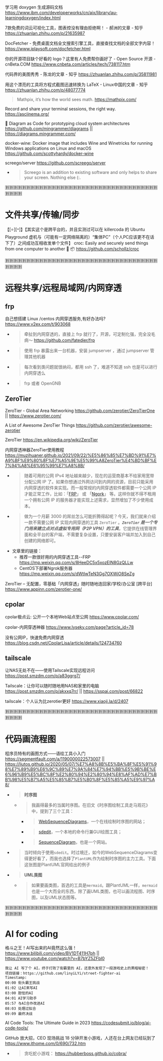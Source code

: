 
学习用 doxygen 生成源码文档 https://www.ibm.com/developerworks/cn/aix/library/au-learningdoxygen/index.html

7款免费的词云可视化工具，图表控没有理由拒绝啊！ - 郝洲的文章 - 知乎 https://zhuanlan.zhihu.com/p/21635987

DocFetcher - 免费桌面文档全文搜索引擎工具，直接查找文档的全部文字内容！ https://www.iplaysoft.com/docfetcher.html

你的开源项目缺个好看的 logo？这里有人免费帮你画好了 - Open Source 开源 - cnBeta.COM https://www.cnbeta.com/articles/tech/738117.htm

代码界的美图秀秀 - 陈龙的文章 - 知乎 https://zhuanlan.zhihu.com/p/35811981

用这个漂亮的工具将方程式截图迅速转换为 LaTeX - Linux中国的文章 - 知乎 https://zhuanlan.zhihu.com/p/48077774
> Mathpix, it’s how the world sees math. https://mathpix.com/

Record and share your terminal sessions, the right way. https://asciinema.org/

🎨 Diagram as Code for prototyping cloud system architectures https://github.com/mingrammer/diagrams || https://diagrams.mingrammer.com/

docker-wine: Docker image that includes Wine and Winetricks for running Windows applications on Linux and macOS https://github.com/scottyhardy/docker-wine

screego/server https://github.com/screego/server
- > Screego is an addition to existing software and only helps to share your screen. Nothing else (:.

:u5272::u5272::u5272::u5272::u5272::u5272::u5272::u5272::u5272::u5272::u5272::u5272::u5272::u5272::u5272::u5272::u5272::u5272::u5272::u5272::u5272::u5272::u5272::u5272::u5272::u5272::u5272::u5272::u5272::u5272::u5272::u5272::u5272::u5272::u5272::u5272::u5272::u5272::u5272::u5272:

# 文件共享/传输/同步

【[:star:][`*`]】【其实这个是跨平台的，并且实测过可以在 killercoda 的 Ubuntu Playground 虚机与（可能有一定网络隔离的）“集体PC”（个人PC应该更不在话下了）之间成功互相收发单个文件】 croc: Easily and securely send things from one computer to another 🐊 📦 https://github.com/schollz/croc

:u5272::u5272::u5272::u5272::u5272::u5272::u5272::u5272::u5272::u5272::u5272::u5272::u5272::u5272::u5272::u5272::u5272::u5272::u5272::u5272::u5272::u5272::u5272::u5272::u5272::u5272::u5272::u5272::u5272::u5272::u5272::u5272::u5272::u5272::u5272::u5272::u5272::u5272::u5272::u5272:

# 远程共享/远程局域网/内网穿透

## frp

自己想搭建 Linux /centos 内网穿透服务,有好办法吗? https://www.v2ex.com/t/903068
- > 牵扯到内网穿透的，直接上 frp 就行了，开源，可定制化强，完全没毛病～ https://github.com/fatedier/frp
- > 使用 frp 暴露出来一台机器，安装 jumpserver ，通过 jumpserver 管理其他机器
- > 每次看到类问题就很纳闷，都用 ssh 了，难道不知道 ssh 也是可以进行内网穿透么
- > frp 或者 OpenGNB

## ZeroTier

ZeroTier - Global Area Networking https://github.com/zerotier/ZeroTierOne || https://www.zerotier.com/

A List of Awesome ZeroTier Things https://github.com/zerotier/awesome-zerotier

ZeroTier https://en.wikipedia.org/wiki/ZeroTier

内网穿透神器ZeroTier使用教程 https://muzihuaner.github.io/2021/09/22/%E5%86%85%E7%BD%91%E7%A9%BF%E9%80%8F%E7%A5%9E%E5%99%A8ZeroTier%E4%BD%BF%E7%94%A8%E6%95%99%E7%A8%8B/
- > 随着可用的公网 IPv4 地址越来越少，现在的运营商基本不给家用宽带分配公网 IP 了。如果你想通过外网访问到内网的资源，目前只能采用内网穿透的软件来实现。而一般常规的内网穿透软件都需要一个公网 IP 才能正常工作，比如：「[FRP](https://mp.weixin.qq.com/s/8HeeDC5x5xozElN8GzQLLw)」 或 「[Ngork](https://mp.weixin.qq.com/s/dWtIwTeN3Gg7OXWjO8SeZg)」 等。这样你就不得不租用一个拥有公网 IP 的服务器才能实现上述需求，显然增加了不少使用成本。
- > 做为一个月薪 3000 的屌丝怎么可能折腾得起呢？今天，我们就来介绍一款不需要公网 IP 实现内网穿透的工具 `ZeroTier` 。***`ZeroTier` 是一个专门用来建立点对点虚拟专用网（P2P VPN）的工具***，它提供在线管理界面和全平台的客户端，不需要复杂设置，只要安装客户端并加入到自己创建的网络即可。
- 文章里的链接：
  * 推荐一款很好用的内网穿透工具--FRP https://mp.weixin.qq.com/s/8HeeDC5x5xozElN8GzQLLw
  * CentOS下部署Ngrok服务器 https://mp.weixin.qq.com/s/dWtIwTeN3Gg7OXWjO8SeZg

ZeroTier – 无配置，零基础「内网穿透」随时随地连回家/学校/办公室 [跨平台] https://www.appinn.com/zerotier-one/

## cpolar

cpolar极点云: 公开一个本地Web站点至公网 https://www.cpolar.com/

cpolar-内网穿透神器 https://www.lyseky.com/page?article_id=78

没有公网IP，快速免费内网穿透 https://blog.csdn.net/CpolarLisa/article/details/124734760

## tailscale

让NAS无处不在——使用Tailscale实现远程访问 https://post.smzdm.com/p/a83ggrg7/

Tailscale：让你可以随时随地用NAS和家里的电脑 https://post.smzdm.com/p/akxxq7rr/ || https://sspai.com/post/66822

tailscale：个人认为比zerotier更好 https://www.xiaoji.la/d/2407

:u5272::u5272::u5272::u5272::u5272::u5272::u5272::u5272::u5272::u5272::u5272::u5272::u5272::u5272::u5272::u5272::u5272::u5272::u5272::u5272::u5272::u5272::u5272::u5272::u5272::u5272::u5272::u5272::u5272::u5272::u5272::u5272::u5272::u5272::u5272::u5272::u5272::u5272::u5272::u5272:

# 代码画流程图

程序员特有的画图方式——语绘工具小入门 https://segmentfault.com/a/1190000022573007 || https://liutos.github.io/2020/05/07/%E7%A8%8B%E5%BA%8F%E5%91%98%E7%89%B9%E6%9C%89%E7%9A%84%E7%94%BB%E5%9B%BE%E6%96%B9%E5%BC%8F%E2%80%94%E2%80%94%E8%AF%AD%E7%BB%98%E5%B7%A5%E5%85%B7%E5%B0%8F%E5%85%A5%E9%97%A8/
- > **时序图**
  * > 我画得最多的当属时序图。在旧文《时序图绘制工具走马观花》中，提到了三个工具：
    + > [WebSequenceDiagrams](https://www.websequencediagrams.com/)，一个在线绘制时序图的网站；
    + > [sdedit](http://sdedit.sourceforge.net/)，一个本地的命令行兼GUI绘图工具；
    + > [SequenceDiagram](https://sequencediagram.org/)，也是一个网站。
- > 当时倾向于使用`sdedit`。时过境迁，如今的WebSequenceDiagrams变得更好看了，而我也选择了`PlantUML`作为绘制时序图的主力工具。下面这张图是PlantUML官网给出的例子
- > **UML类图**
  * > 如果要画类图，首选的工具是`mermaid`。跟PlantUML一样，`mermaid`也是一个大而全的东西，除了画UML类图，也可以画流程图、时序图，以及UML状态图等。

:u5272::u5272::u5272::u5272::u5272::u5272::u5272::u5272::u5272::u5272::u5272::u5272::u5272::u5272::u5272::u5272::u5272::u5272::u5272::u5272::u5272::u5272::u5272::u5272::u5272::u5272::u5272::u5272::u5272::u5272::u5272::u5272::u5272::u5272::u5272::u5272::u5272::u5272::u5272::u5272:

# AI for coding

格斗之王！AI写出来的AI竟然这么强！ https://www.bilibili.com/video/BV1DT411H7ph || https://www.youtube.com/watch?v=B7bYZ5ZFbl0
```console
我让 AI 写了个 AI，终于打败了街霸里的 AI，还意外发现了一段游戏史上的黑暗秘密！
项目链接：https://github.com/linyiLYi/street-fighter-ai
Timestamp:
00:00 街头霸王挑战
01:02 让AI来写AI
03:00 胆怯的AI
04:01 AI学习助手
05:57 与AI合作改进AI
08:03 处理过拟合
09:09 最终决战
```

AI Code Tools: The Ultimate Guide in 2023 https://codesubmit.io/blog/ai-code-tools/

GitHub 放大招，CEO 现场挑战 18 分钟开发小游戏，人还在台上网友已经玩到了 https://www.ithome.com/0/690/732.htm
- > 贪吃蛇小游戏： https://hubberboss.github.io/cobra/
